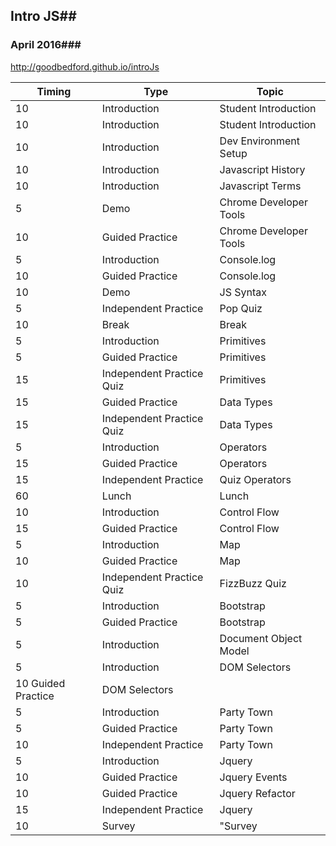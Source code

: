 ## Intro JS##
### April 2016###
 http://goodbedford.github.io/introJs


 | Timing | Type | Topic |
 | ------- | ---- | ----- |
 | 10   | Introduction | Student Introduction |
 | 10	| Introduction| 	Student Introduction|
 | 10	| Introduction| 	Dev Environment Setup|
 | 10	| Introduction| 	Javascript History|
 | 10	| Introduction| 	Javascript Terms|
 | 5	| Demo| 	Chrome Developer Tools|
 | 10	| Guided Practice| 	Chrome Developer Tools|
 | 5	| Introduction| 	Console.log|
 | 10	| Guided Practice| 	Console.log|
 | 10	| Demo| 	JS Syntax|
 | 5	| Independent Practice|	Pop Quiz|
 | 10	| Break| 	Break|
 | 5	| Introduction| 	Primitives|
 | 5	| Guided Practice| 	Primitives|
 | 15	| Independent Practice Quiz | 	Primitives |
 | 15	| Guided Practice | 	Data Types |
 | 15	| Independent Practice Quiz | 	Data Types |
 | 5	| Introduction | 	Operators |
 | 15	| Guided Practice | 	Operators |
 | 15	| Independent Practice |  Quiz	Operators |
 | 60	| Lunch | Lunch |
 | 10	| Introduction |	Control Flow |
 | 15	| Guided Practice |	Control Flow |
 | 5	| Introduction |	Map |
 | 10	| Guided Practice |	Map |
 | 10	| Independent Practice Quiz |	FizzBuzz Quiz |
 | 5	| Introduction |	Bootstrap |
 | 5	| Guided Practice |	Bootstrap |
 | 5	| Introduction |	Document Object Model |
 | 5	| Introduction |	DOM Selectors |
 | 10	Guided Practice |	DOM Selectors |
 | 5	| Introduction |	Party Town |
 | 5	| Guided Practice |	Party Town |
 | 10	| Independent Practice |	Party Town |
 | 5	| Introduction |	Jquery |
 | 10	| Guided Practice |	Jquery Events |
 | 10	| Guided Practice |	Jquery Refactor |
 | 15	| Independent Practice |	Jquery |
 | 10	| Survey |	"Survey |
